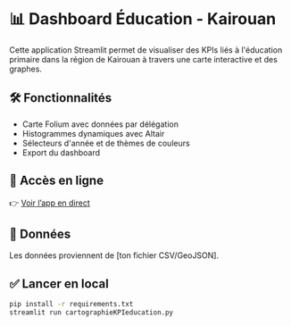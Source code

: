 
# 📊 Dashboard Éducation - Kairouan

Cette application Streamlit permet de visualiser des KPIs liés à l'éducation primaire dans la région de Kairouan à travers une carte interactive et des graphes.

## 🛠 Fonctionnalités
- Carte Folium avec données par délégation
- Histogrammes dynamiques avec Altair
- Sélecteurs d'année et de thèmes de couleurs
- Export du dashboard

## 🚀 Accès en ligne
👉 [Voir l’app en direct](https://dashboard-education-kairouan-kpi.streamlit.app)

## 📁 Données
Les données proviennent de [ton fichier CSV/GeoJSON].

## ✅ Lancer en local
```bash
pip install -r requirements.txt
streamlit run cartographieKPIeducation.py
